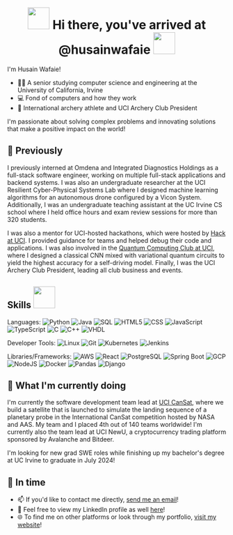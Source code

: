 # <h1 align="center"> <img src="https://user-images.githubusercontent.com/74038190/213844263-a8897a51-32f4-4b3b-b5c2-e1528b89f6f3.png" width="50px" /> Hi there, you've arrived at @husainwafaie <img src="https://user-images.githubusercontent.com/74038190/213844263-a8897a51-32f4-4b3b-b5c2-e1528b89f6f3.png" width="50px" /> </h1>
I'm Husain Wafaie!
- 👨‍🎓 A senior studying computer science and engineering at the University of California, Irvine
- 💻 Fond of computers and how they work
- 🏹 International archery athlete and UCI Archery Club President

I'm passionate about solving complex problems and innovating solutions that make a positive impact on the world!
<!--
**husainwafaie/husainwafaie** is a ✨ _special_ ✨ repository because its `README.md` (this file) appears on your GitHub profile.

Here are some ideas to get you started:

- 🔭 I’m currently working on ...
- 🌱 I’m currently learning ...
- 👯 I’m looking to collaborate on ...
- 🤔 I’m looking for help with ...
- 💬 Ask me about ...
- 📫 How to reach me: ...
- 😄 Pronouns: ...
- ⚡ Fun fact: ...
 🌟 Previously
- 🚀 What I'm currently doing
-->

## 🌟 Previously
I previously interned at Omdena and Integrated Diagnostics Holdings as a full-stack software engineer, working on multiple full-stack applications and backend systems. I was also an undergraduate researcher at the UCI Resilient Cyber-Physical Systems Lab where I designed machine learning algorithms for an autonomous drone configured by a Vicon System. Additionally, I was an undergraduate teaching assistant at the UC Irvine CS school where I held office hours and exam review sessions for more than 320 students.

I was also a mentor for UCI-hosted hackathons, which were hosted by <a href="https://hack.ics.uci.edu/" target="_blank">Hack at UCI</a>. I provided guidance for teams and helped debug their code and applications. I was also involved in the <a href="https://www.qc-uci.club/" target="_blank">Quantum Computing Club at UCI</a>, where I designed a classical CNN mixed with variational quantum circuits to yield the highest accuracy for a self-driving model. Finally, I was the UCI Archery Club President, leading all club business and events.

## Skills  <img src="https://user-images.githubusercontent.com/74038190/212284087-bbe7e430-757e-4901-90bf-4cd2ce3e1852.gif" width="50px" margin-top="10px"/>

Languages: 
![Python](https://img.shields.io/badge/python-%233776AB.svg?style=for-the-badge&logo=python&logoColor=white) 
![Java](https://img.shields.io/badge/java-%23ED8B00.svg?style=for-the-badge&logo=java&logoColor=white) 
![SQL](https://img.shields.io/badge/sql-%2307405e.svg?style=for-the-badge&logo=sql&logoColor=white) 
![HTML5](https://img.shields.io/badge/html5-%23E34F26.svg?style=for-the-badge&logo=html5&logoColor=white) 
![CSS](https://img.shields.io/badge/css-%231572B6.svg?style=for-the-badge&logo=css3&logoColor=white) 
![JavaScript](https://img.shields.io/badge/javascript-%23323330.svg?style=for-the-badge&logo=javascript&logoColor=%23F7DF1E) 
![TypeScript](https://img.shields.io/badge/TypeScript-3178C6?logo=typescript&logoColor=FFF&style=for-the-badge)
![C](https://img.shields.io/badge/C-00599C?style=for-the-badge&logo=c&logoColor=white) 
![C++](https://img.shields.io/badge/C++-00599C?logo=cplusplus&logoColor=FFF&style=for-the-badge)
![VHDL](https://img.shields.io/badge/VHDL-%234C709D.svg?style=for-the-badge&logo=V&logoColor=white)

Developer Tools: 
![Linux](https://img.shields.io/badge/Linux-FF6C37?style=for-the-badge&logo=linux&logoColor=black) 
![Git](https://img.shields.io/badge/git-%23F05033.svg?style=for-the-badge&logo=git&logoColor=white)
![Kubernetes](https://img.shields.io/badge/Kubernetes-%230db7ed?style=for-the-badge&logo=kubernetes&logoColor=white) 
![Jenkins](https://img.shields.io/badge/Jenkins-F2C811?style=for-the-badge&logo=jenkins&logoColor=black) 

Libraries/Frameworks: 
![AWS](https://img.shields.io/badge/AWS-%23232F3E.svg?style=for-the-badge&logo=amazon-aws&logoColor=white) 
![React](https://img.shields.io/badge/React-61DAFB?logo=react&logoColor=282C34&style=for-the-badge)
![PostgreSQL](https://img.shields.io/badge/PostgreSQL-316192?style=for-the-badge&logo=postgresql&logoColor=white) 
![Spring Boot](https://img.shields.io/badge/Spring_Boot-F2F4F9?style=for-the-badge&logo=spring-boot) 
![GCP](https://img.shields.io/badge/GCP-%230db7ed.svg?style=for-the-badge&logo=gcp&logoColor=white) 
![NodeJS](https://img.shields.io/badge/node.js-6DA55F?style=for-the-badge&logo=node.js&logoColor=white) 
![Docker](https://img.shields.io/badge/docker-%230db7ed.svg?style=for-the-badge&logo=docker&logoColor=white) 
![Pandas](https://img.shields.io/badge/Pandas-150458?logo=pandas&logoColor=FFF&style=for-the-badge)
![Django](https://img.shields.io/badge/django-%233776AB.svg?style=for-the-badge&logo=django&logoColor=white) 

## 🚀 What I'm currently doing
I'm currently the software development team lead at <a href="https://ucicansat.github.io/web/" target="_blank">UCI CanSat</a>, where we build a satellite that is launched to simulate the landing sequence of a planetary probe in the International CanSat competition hosted by NASA and AAS. My team and I placed 4th out of 140 teams worldwide! I'm currently also the team lead at UCI NewU, a cryptocurrency trading platform sponsored by Avalanche and Bitdeer.

I'm looking for new grad SWE roles while finishing up my bachelor's degree at UC Irvine to graduate in July 2024!
## 💭 In time 
- 📫 If you'd like to contact me directly, <a href="mailto:husainwafaie@gmail.com" target="_blank">send me an email</a>!
- 👔 Feel free to view my LinkedIn profile as well <a href="https://www.linkedin.com/in/husain-wafaie/" target="_blank">here</a>!
- 🌐 To find me on other platforms or look through my portfolio, <a href="https://www.husainwafaie.com/" target="_blank">visit my website</a>!
